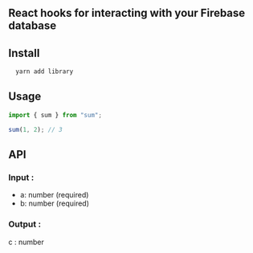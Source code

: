 ## React hooks for interacting with your Firebase database

## Install

```sh
  yarn add library
```

## Usage

```typescript
import { sum } from "sum";

sum(1, 2); // 3
```

## API

### Input :

- a: number (required)
- b: number (required)

### Output :

c : number
